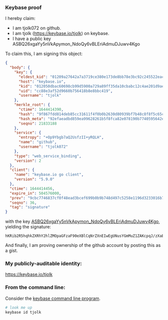 ### Keybase proof

I hereby claim:

  * I am tjolk072 on github.
  * I am tjolk (https://keybase.io/tjolk) on keybase.
  * I have a public key ASBQ26xgaYy5nVkApymon_NdoQy6vBLEriAdmuDJuwv4Kgo

To claim this, I am signing this object:

```json
{
  "body": {
    "key": {
      "eldest_kid": "01209a27642a7a3719ce380e173de8bb78e3bc92c245522eacde22ad05fdd0a618210a",
      "host": "keybase.io",
      "kid": "012050dbac60698cb99d5900a729a89ff35da10cbabc12c4ae201d9ae0c9bb0bf82a0a",
      "uid": "cc88e3af52d9660b756418b8e8bbc419",
      "username": "tjolk"
    },
    "merkle_root": {
      "ctime": 1644414390,
      "hash": "9f867fdd814deb85cc31611f4f0b0b2630d80939bf7b48c8f8f5c65cf83b9616dde2aac5e52c7ebda20e072ec6ff1705c930e1ac192e2d7a71348ddd15b70893",
      "hash_meta": "92efaeadbd859ea99628261b5f8fca82e078190b7740595642ecbdc4d12a4ecc",
      "seqno": 21833188
    },
    "service": {
      "entropy": "+Op9Ybgb7aQ2UsfzII+yRQLH",
      "name": "github",
      "username": "tjolk072"
    },
    "type": "web_service_binding",
    "version": 2
  },
  "client": {
    "name": "keybase.io go client",
    "version": "5.9.0"
  },
  "ctime": 1644414456,
  "expire_in": 504576000,
  "prev": "9cbc7746837cf0f48ead3bcef699b0b9b748d497c5258e1196d3233016b755d5",
  "seqno": 36,
  "tag": "signature"
}
```

with the key [ASBQ26xgaYy5nVkApymon_NdoQy6vBLEriAdmuDJuwv4Kgo](https://keybase.io/tjolk), yielding the signature:

```
hKRib2R5hqhkZXRhY2hlZMOpaGFzaF90eXBlCqNrZXnEIwEgUNusYGmMuZ1ZAKcpqJ/zXaEMurwSxK4gHZrgybsL+CoKp3BheWxvYWTESpcCJMQgnLx3RoN88PSOrTvO9pmwubdI1JfFJY4RltMjMBa3VdXEIO9ts5D6r7W9vq4qMjzCiXG7II1Ds8xItsaO/feWES2WAgHCo3NpZ8RAOa+qM4yBUU2OSvGb+GY3rM67ZYo/sEv6M1gpZyolS30d5D2K+ruZYqU/El3ZM48EykA3zBAB0MW6c3ZtZivmB6hzaWdfdHlwZSCkaGFzaIKkdHlwZQildmFsdWXEICw20RkjR7Fhl0g9K/cuoIyIC1r1g59EFFl3WDb8+t+8o3RhZ80CAqd2ZXJzaW9uAQ==

```

And finally, I am proving ownership of the github account by posting this as a gist.

### My publicly-auditable identity:

https://keybase.io/tjolk

### From the command line:

Consider the [keybase command line program](https://keybase.io/download).

```bash
# look me up
keybase id tjolk
```
